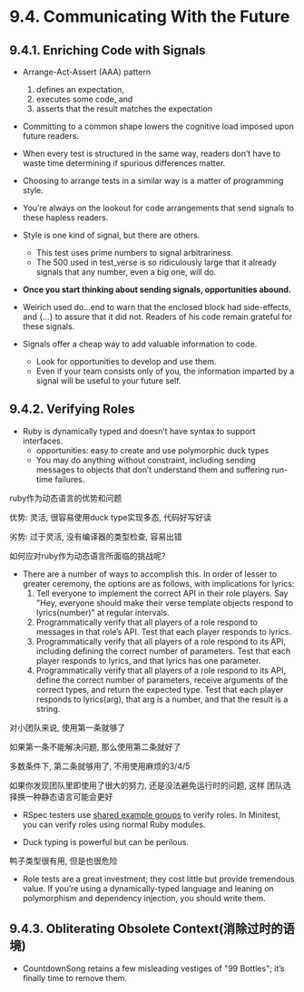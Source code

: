 # 9.4. Communicating With the Future

## 9.4.1. Enriching Code with Signals

+ Arrange-Act-Assert (AAA) pattern
    1. defines an expectation,
    2. executes some code, and
    3. asserts that the result matches the expectation

+ Committing to a common shape lowers the cognitive load imposed upon future readers.

+ When every test is structured in the same way, readers don’t have to waste time determining if spurious differences matter.

+ Choosing to arrange tests in a similar way is a matter of programming style.

+ You’re always on the lookout for code arrangements that send signals to these hapless readers.

+ Style is one kind of signal, but there are others.
    + This test uses prime numbers to signal arbitrariness.
    + The 500 used in test_verse is so ridiculously large that it already signals that any number, even a big one, will do.

+ **Once you start thinking about sending signals, opportunities abound.**

+ Weirich used do...end to warn that the enclosed block had side-effects, and {...} to assure that it did not. Readers of his code remain grateful for these signals.

+ Signals offer a cheap way to add valuable information to code.
    + Look for opportunities to develop and use them.
    + Even if your team consists only of you, the information imparted by a signal will be useful to your future self.

## 9.4.2. Verifying Roles

+ Ruby is dynamically typed and doesn’t have syntax to support interfaces.
    + opportunities: easy to create and use polymorphic duck types
    + You may do anything without constraint, including sending messages to objects that don’t understand them and suffering run-time failures.

ruby作为动态语言的优势和问题

优势: 灵活, 很容易使用duck type实现多态, 代码好写好读

劣势: 过于灵活, 没有编译器的类型检查, 容易出错

如何应对ruby作为动态语言所面临的挑战呢?

+ There are a number of ways to accomplish this. In order of lesser to greater ceremony, the options are as follows, with implications for lyrics:
    1. Tell everyone to implement the correct API in their role players. Say "Hey, everyone should make their verse template objects respond to lyrics(number)" at regular intervals.
    2. Programmatically verify that all players of a role respond to messages in that role’s API. Test that each player responds to lyrics.
    3. Programmatically verify that all players of a role respond to its API, including defining the correct number of parameters. Test that each player responds to lyrics, and that lyrics has one parameter.
    4. Programmatically verify that all players of a role respond to its API, define the correct number of parameters, receive arguments of the correct types, and return the expected type. Test that each player responds to lyrics(arg), that arg is a number, and that the result is a string.

对小团队来说, 使用第一条就够了

如果第一条不能解决问题, 那么使用第二条就好了

多数条件下, 第二条就够用了, 不用使用麻烦的3/4/5

如果你发现团队里即使用了很大的努力, 还是没法避免运行时的问题, 这样 团队选择换一种静态语言可能会更好

+ RSpec testers use [shared example groups](https://relishapp.com/rspec/rspec-core/v/2-0/docs/example-groups/shared-example-group) to verify roles. In Minitest, you can verify roles using normal Ruby modules.

+ Duck typing is powerful but can be perilous.

鸭子类型很有用, 但是也很危险

+ Role tests are a great investment; they cost little but provide tremendous value. If you’re using a dynamically-typed language and leaning on polymorphism and dependency injection, you should write them.

## 9.4.3. Obliterating Obsolete Context(消除过时的语境)

+ CountdownSong retains a few misleading vestiges of "99 Bottles"; it’s finally time to remove them.

















